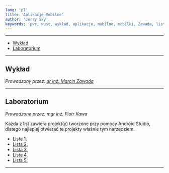 ```yaml
---
lang: 'pl'
title: 'Aplikacje Mobilne'
author: 'Jerry Sky'
keywords: 'pwr, wust, wykład, aplikacje, mobilne, mobilki, Zawada, lista, listy, zadań, zadania, notatki'
---
```


---

- [Wykład](#wykład)
- [Laboratorium](#laboratorium)

---

## Wykład

*Prowadzony przez: [dr inż. Marcin Zawada](https://cs.pwr.edu.pl/zawada/)*

---

## Laboratorium

*Prowadzone przez: mgr inż. Piotr Kawa*

Każda z list zawiera projekt(y) tworzone przy pomocy Android Studio, dlatego najlepiej otwierać te projekty właśnie tym narzędziem.

- [Lista 1.](lab/lista-1/readme.md)
- [Lista 2.](lab/lista-2/readme.md)
- [Lista 3.](lab/lista-3/readme.md)
- [Lista 4.](lab/lista-4/readme.md)
- [Lista 5.](lab/lista-5/readme.md)

---
